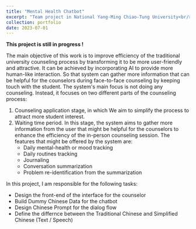 ```yaml
---
title: "Mental Health Chatbot"
excerpt: "Team project in National Yang-Ming Chiao-Tung University<br/><img src='/images/nycuka.png'>"
collection: portfolio
date: 2023-07-01
---
```


**This project is still in progress !**

The main objective of this work is to improve efficiency of the traditional university counseling process by transforming it to be more user-friendly and attractive. It can be achieved by incorporating AI to provide more human-like interaction. So that system can gather more information that can be helpful for the counselors during face-to-face counseling by keeping touch with the student. The system's main focus is not doing any counseling. Instead, it focuses on two different parts of the counseling process:

1. Counseling application stage, in which We aim to simplify the process to attract more student interest. 
2. Waiting time period. In this stage, the system aims to gather more information from the user that might be helpful for the counselors to enhance the efficiency of the in-person counseling session. The features that might be offered by the system are:
    - Daily mental-health or mood tracking
    - Daily routines tracking
    - Journaling
    - Conversation summarization
    - Problem re-identification from the summarization

In this project, I am responsible for the following tasks:
- Design the front-end of the interface for the counselor
- Build Dummy Chinese Data for the chatbot
- Design Chinese Prompt for the dialog flow
- Define the differnce between the Traditional Chinese and Simplified Chinese (Text / Speech)
